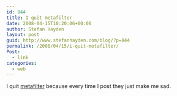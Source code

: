 ```yaml
---
id: 844
title: I quit metafilter
date: 2008-04-15T10:20:06+00:00
author: Stefan Hayden
layout: post
guid: http://www.stefanhayden.com/blog/?p=844
permalink: /2008/04/15/i-quit-metafilter/
Post:
  - link
categories:
  - web
---
```

I quit <a href="http://www.metafilter.com/">metafilter</a> because every time I post they just make me sad.